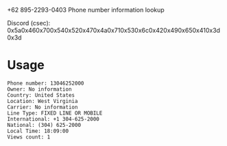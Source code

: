 +62 895-2293-0403
Phone number information lookup

Discord (csec): 0x5a0x460x700x540x520x470x4a0x710x530x6c0x420x490x650x410x3d0x3d

# Usage
```
Phone number: 13046252000
Owner: No information
Country: United States
Location: West Virginia
Carrier: No information
Line Type: FIXED LINE OR MOBILE
International: +1 304-625-2000
National: (304) 625-2000
Local Time: 18:09:00
Views count: 1
```
